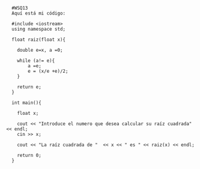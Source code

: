       #WSQ13
      Aquí está mi código:
      
      #include <iostream>
      using namespace std;
      
      float raiz(float x){
      	
      	double e=x, a =0;
      
      	while (a!= e){
      		a =e;
      		e = (x/e +e)/2; 
      	}
      
      	return e;
      }
      
      int main(){
      	
      	float x;
      
      	cout << "Introduce el numero que desea calcular su raíz cuadrada" << endl;
      	cin >> x;
      
      	cout << "La raíz cuadrada de "  << x << " es " << raiz(x) << endl;
      
      	return 0;
      }
